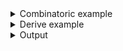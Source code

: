 <details><summary>Combinatoric example</summary>

```no_run
#[derive(Debug, Clone)]
pub struct Options {
    name: String,
}

fn completer(input: &String) -> Vec<(&'static str, Option<&'static str>)> {
    let names = ["Yuri", "Lupusregina", "Solution", "Shizu", "Entoma"];
    names
        .iter()
        .filter(|name| name.starts_with(input))
        .map(|name| (*name, None))
        .collect::<Vec<_>>()
}

pub fn options() -> OptionParser<Options> {
    let name = short('n')
        .long("name")
        .help("Specify character's name")
        .argument("NAME")
        .complete(completer);
    construct!(Options { name }).to_options()
}

fn main() {
    println!("{:?}", options().run())
}
```

</details>
<details><summary>Derive example</summary>

```no_run
/// suggest completions for the input
fn completer(input: &String) -> Vec<(&'static str, Option<&'static str>)> {
    let names = ["Yuri", "Lupusregina", "Solution", "Shizu", "Entoma"];
    names
        .iter()
        .filter(|name| name.starts_with(input))
        .map(|name| (*name, None))
        .collect::<Vec<_>>()
}

#[derive(Debug, Clone, Bpaf)]
#[bpaf(options)]
pub struct Options {
    #[bpaf(short, long, argument("NAME"), complete(completer))]
    /// Specify character's name
    name: String,
}

fn main() {
    println!("{:?}", options().run())
}
```

</details>
<details><summary>Output</summary>

`complete` annotation does not affect parsing results or generated help message


<div class='bpaf-doc'>
$ app --help<br>
<p><b>Usage</b>: <tt><b>app</b></tt> <tt><b>-n</b></tt>=<tt><i>NAME</i></tt></p><p><div>
<b>Available options:</b></div><dl><dt><tt><b>-n</b></tt>, <tt><b>--name</b></tt>=<tt><i>NAME</i></tt></dt>
<dd>Specify character's name</dd>
<dt><tt><b>-h</b></tt>, <tt><b>--help</b></tt></dt>
<dd>Prints help information</dd>
</dl>
</p>
<style>
div.bpaf-doc {
    padding: 14px;
    background-color:var(--code-block-background-color);
    font-family: "Source Code Pro", monospace;
    margin-bottom: 0.75em;
}
div.bpaf-doc dt { margin-left: 1em; }
div.bpaf-doc dd { margin-left: 3em; }
div.bpaf-doc dl { margin-top: 0; padding-left: 1em; }
div.bpaf-doc  { padding-left: 1em; }
</style>
</div>



<div class='bpaf-doc'>
$ app --name Bob<br>
Options { name: "Bob" }
</div>


But when invoked with shell completion can generate suggestions for user to what to type:

```console
$ app --name L<TAB>
$ app --name Lupisregina
```
</details>